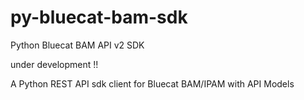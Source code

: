 # py-bluecat-bam-sdk
Python Bluecat BAM API v2 SDK

under development !!

A Python REST API sdk client for Bluecat BAM/IPAM with API Models
